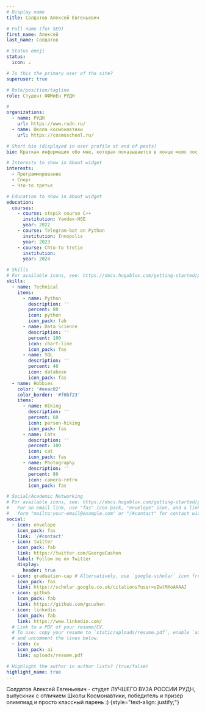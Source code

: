 ```yaml
---
# Display name
title: Солдатов Алексей Евгеньевич

# Full name (for SEO)
first_name: Алексей
last_name: Солдатов

# Status emoji
status:
  icon: ☕️

# Is this the primary user of the site?
superuser: true

# Role/position/tagline
role: Студент ФФМиЕн РУДН

# 	
organizations:
  - name: РУДН
    url: https://www.rudn.ru/
  - name: Школа космонавтики
    url: https://cosmoschool.ru/

# Short bio (displayed in user profile at end of posts)
bio: Краткая информация обо мне, которая показывается в конце моих постов (в будущем поменяю на что-то хорошее сейчас, главное просто понять принцип работы).

# Interests to show in About widget
interests:
  - Программирование
  - Cпорт
  - Что-то третье

# Education to show in About widget
education:
  courses:
    - course: stepik course C++
      institution: Yandex-HSE
      year: 2022
    - course: Telegram-bot on Python
      institution: Innopolis
      year: 2023
    - course: Chto-to tretie
      institution: 
      year: 2024

# Skills
# For available icons, see: https://docs.hugoblox.com/getting-started/page-builder/#icons
skills:
  - name: Technical
    items:
      - name: Python
        description: ''
        percent: 80
        icon: python
        icon_pack: fab
      - name: Data Science
        description: ''
        percent: 100
        icon: chart-line
        icon_pack: fas
      - name: SQL
        description: ''
        percent: 40
        icon: database
        icon_pack: fas
  - name: Hobbies
    color: '#eeac02'
    color_border: '#f0bf23'
    items:
      - name: Hiking
        description: ''
        percent: 60
        icon: person-hiking
        icon_pack: fas
      - name: Cats
        description: ''
        percent: 100
        icon: cat
        icon_pack: fas
      - name: Photography
        description: ''
        percent: 80
        icon: camera-retro
        icon_pack: fas

# Social/Academic Networking
# For available icons, see: https://docs.hugoblox.com/getting-started/page-builder/#icons
#   For an email link, use "fas" icon pack, "envelope" icon, and a link in the
#   form "mailto:your-email@example.com" or "/#contact" for contact widget.
social:
  - icon: envelope
    icon_pack: fas
    link: '/#contact'
  - icon: twitter
    icon_pack: fab
    link: https://twitter.com/GeorgeCushen
    label: Follow me on Twitter
    display:
      header: true
  - icon: graduation-cap # Alternatively, use `google-scholar` icon from `ai` icon pack
    icon_pack: fas
    link: https://scholar.google.co.uk/citations?user=sIwtMXoAAAAJ
  - icon: github
    icon_pack: fab
    link: https://github.com/gcushen
  - icon: linkedin
    icon_pack: fab
    link: https://www.linkedin.com/
  # Link to a PDF of your resume/CV.
  # To use: copy your resume to `static/uploads/resume.pdf`, enable `ai` icons in `params.yaml`,
  # and uncomment the lines below.
  - icon: cv
    icon_pack: ai
    link: uploads/resume.pdf

# Highlight the author in author lists? (true/false)
highlight_name: true
---
```


Солдатов Алексей Евгеньевич - студет ЛУЧШЕГО ВУЗА РОССИИ РУДН, выпускник с отличием Школы Космонавтики, победитель и призер олимпиад и просто классный парень :)
{style="text-align: justify;"}
